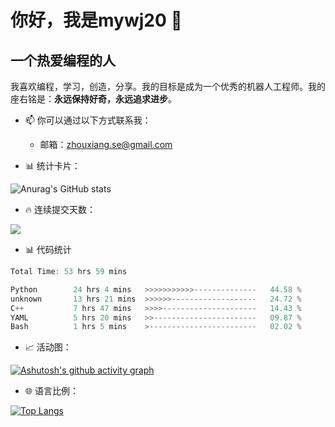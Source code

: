 <!--
**robot-WT/robot-WT** is a ✨ _special_ ✨ repository because its `README.md` (this file) appears on your GitHub profile.

Here are some ideas to get you started:

- 🔭 I’m currently working on ...
- 🌱 I’m currently learning ...
- 👯 I’m looking to collaborate on ...
- 🤔 I’m looking for help with ...
- 💬 Ask me about ...
- 📫 How to reach me: ...
- 😄 Pronouns: ...
- ⚡ Fun fact: ...
-->
# 你好，我是mywj20 👋
## 一个热爱编程的人

我喜欢编程，学习，创造，分享。我的目标是成为一个优秀的机器人工程师。我的座右铭是：**永远保持好奇，永远追求进步**。

- 📫 你可以通过以下方式联系我：
  - 邮箱：zhouxiang.se@gmail.com

- 📊 统计卡片：                                                                                                                        

![Anurag's GitHub stats](https://github-readme-stats.vercel.app/api?username=mywj20&show_icons=true&theme=radical)         

- 🔥 连续提交天数：
 <div align="left"> <img src="https://github-readme-streak-stats.herokuapp.com/?user=mywj20" /> </div>
 
- 📊 代码统计
<!--START_SECTION:waka-->

```rust
Total Time: 53 hrs 59 mins

Python        24 hrs 4 mins   >>>>>>>>>>>--------------   44.58 %
unknown       13 hrs 21 mins  >>>>>>-------------------   24.72 %
C++           7 hrs 47 mins   >>>>---------------------   14.43 %
YAML          5 hrs 20 mins   >>-----------------------   09.87 %
Bash          1 hrs 5 mins    >------------------------   02.02 %
```

<!--END_SECTION:waka-->

 
- 📈 活动图：

[![Ashutosh's github activity graph](https://github-readme-activity-graph.vercel.app/graph?username=mywj20&theme=github)](https://github.com/ashutosh00710/github-readme-activity-graph)

- 🌐 语言比例：

[![Top Langs](https://github-readme-stats.vercel.app/api/top-langs/?username=mywj20&layout=compact)](https://github.com/anuraghazra/github-readme-stats)
